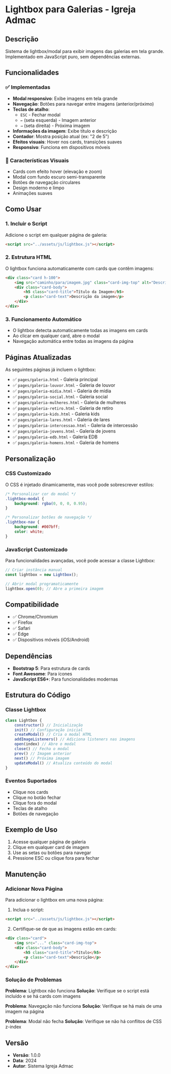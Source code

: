 # Lightbox para Galerias - Igreja Admac

## Descrição
Sistema de lightbox/modal para exibir imagens das galerias em tela grande. Implementado em JavaScript puro, sem dependências externas.

## Funcionalidades

### ✅ Implementadas
- **Modal responsivo**: Exibe imagens em tela grande
- **Navegação**: Botões para navegar entre imagens (anterior/próximo)
- **Teclas de atalho**: 
  - `ESC` - Fechar modal
  - `←` (seta esquerda) - Imagem anterior
  - `→` (seta direita) - Próxima imagem
- **Informações da imagem**: Exibe título e descrição
- **Contador**: Mostra posição atual (ex: "2 de 5")
- **Efeitos visuais**: Hover nos cards, transições suaves
- **Responsivo**: Funciona em dispositivos móveis

### 🎨 Características Visuais
- Cards com efeito hover (elevação e zoom)
- Modal com fundo escuro semi-transparente
- Botões de navegação circulares
- Design moderno e limpo
- Animações suaves

## Como Usar

### 1. Incluir o Script
Adicione o script em qualquer página de galeria:

```html
<script src="../assets/js/lightbox.js"></script>
```

### 2. Estrutura HTML
O lightbox funciona automaticamente com cards que contêm imagens:

```html
<div class="card h-100">
    <img src="caminho/para/imagem.jpg" class="card-img-top" alt="Descrição">
    <div class="card-body">
        <h5 class="card-title">Título da Imagem</h5>
        <p class="card-text">Descrição da imagem</p>
    </div>
</div>
```

### 3. Funcionamento Automático
- O lightbox detecta automaticamente todas as imagens em cards
- Ao clicar em qualquer card, abre o modal
- Navegação automática entre todas as imagens da página

## Páginas Atualizadas

As seguintes páginas já incluem o lightbox:

- ✅ `pages/galeria.html` - Galeria principal
- ✅ `pages/galeria-louvor.html` - Galeria de louvor
- ✅ `pages/galeria-midia.html` - Galeria de mídia
- ✅ `pages/galeria-social.html` - Galeria social
- ✅ `pages/galeria-mulheres.html` - Galeria de mulheres
- ✅ `pages/galeria-retiro.html` - Galeria de retiro
- ✅ `pages/galeria-kids.html` - Galeria kids
- ✅ `pages/galeria-lares.html` - Galeria de lares
- ✅ `pages/galeria-intercessao.html` - Galeria de intercessão
- ✅ `pages/galeria-jovens.html` - Galeria de jovens
- ✅ `pages/galeria-edb.html` - Galeria EDB
- ✅ `pages/galeria-homens.html` - Galeria de homens

## Personalização

### CSS Customizado
O CSS é injetado dinamicamente, mas você pode sobrescrever estilos:

```css
/* Personalizar cor do modal */
.lightbox-modal {
    background: rgba(0, 0, 0, 0.95);
}

/* Personalizar botões de navegação */
.lightbox-nav {
    background: #007bff;
    color: white;
}
```

### JavaScript Customizado
Para funcionalidades avançadas, você pode acessar a classe Lightbox:

```javascript
// Criar instância manual
const lightbox = new Lightbox();

// Abrir modal programaticamente
lightbox.open(0); // Abre a primeira imagem
```

## Compatibilidade

- ✅ Chrome/Chromium
- ✅ Firefox
- ✅ Safari
- ✅ Edge
- ✅ Dispositivos móveis (iOS/Android)

## Dependências

- **Bootstrap 5**: Para estrutura de cards
- **Font Awesome**: Para ícones
- **JavaScript ES6+**: Para funcionalidades modernas

## Estrutura do Código

### Classe Lightbox
```javascript
class Lightbox {
    constructor() // Inicialização
    init() // Configuração inicial
    createModal() // Cria o modal HTML
    addImageListeners() // Adiciona listeners nas imagens
    open(index) // Abre o modal
    close() // Fecha o modal
    prev() // Imagem anterior
    next() // Próxima imagem
    updateModal() // Atualiza conteúdo do modal
}
```

### Eventos Suportados
- Clique nos cards
- Clique no botão fechar
- Clique fora do modal
- Teclas de atalho
- Botões de navegação

## Exemplo de Uso

1. Acesse qualquer página de galeria
2. Clique em qualquer card de imagem
3. Use as setas ou botões para navegar
4. Pressione ESC ou clique fora para fechar

## Manutenção

### Adicionar Nova Página
Para adicionar o lightbox em uma nova página:

1. Inclua o script:
```html
<script src="../assets/js/lightbox.js"></script>
```

2. Certifique-se de que as imagens estão em cards:
```html
<div class="card">
    <img src="..." class="card-img-top">
    <div class="card-body">
        <h5 class="card-title">Título</h5>
        <p class="card-text">Descrição</p>
    </div>
</div>
```

### Solução de Problemas

**Problema**: Lightbox não funciona
**Solução**: Verifique se o script está incluído e se há cards com imagens

**Problema**: Navegação não funciona
**Solução**: Verifique se há mais de uma imagem na página

**Problema**: Modal não fecha
**Solução**: Verifique se não há conflitos de CSS z-index

## Versão
- **Versão**: 1.0.0
- **Data**: 2024
- **Autor**: Sistema Igreja Admac 